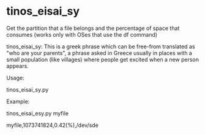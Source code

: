 # tinos_eisai_sy
Get the partition that a file belongs and the percentage of space that consumes (works only with OSes that use the df command)

tinos_eisai_sy: This is a greek phrase which can be free-from translated as "who are your parents", a phrase asked in Greece usually in places with a small population (like villages) where people get excited when a new person appears.

Usage:

tinos_eisai_sy.py   <filename>

Example:

  tinos_eisai_esy.py myfile

  myfile,1073741824,0.42(%),/dev/sde
